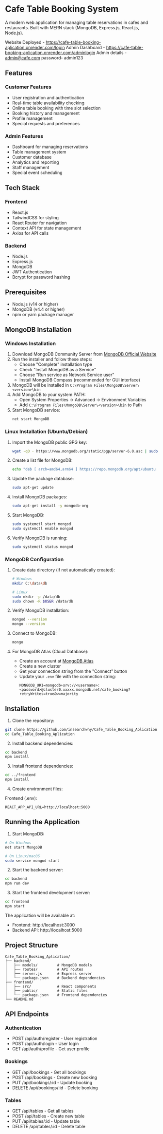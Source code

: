 # Cafe Table Booking System

A modern web application for managing table reservations in cafes and restaurants. Built with MERN stack (MongoDB, Express.js, React.js, Node.js).

Website Deployed - https://cafe-table-booking-aplication.onrender.com/login
Admin Dashboard - https://cafe-table-booking-aplication.onrender.com/adminlogin
Admin details - admin@cafe.com
password-       admin123

## Features

### Customer Features
- User registration and authentication
- Real-time table availability checking
- Online table booking with time slot selection
- Booking history and management
- Profile management
- Special requests and preferences

### Admin Features
- Dashboard for managing reservations
- Table management system
- Customer database
- Analytics and reporting
- Staff management
- Special event scheduling

## Tech Stack

### Frontend
- React.js
- TailwindCSS for styling
- React Router for navigation
- Context API for state management
- Axios for API calls

### Backend
- Node.js
- Express.js
- MongoDB
- JWT Authentication
- Bcrypt for password hashing

## Prerequisites

- Node.js (v14 or higher)
- MongoDB (v4.4 or higher)
- npm or yarn package manager

## MongoDB Installation

### Windows Installation
1. Download MongoDB Community Server from [MongoDB Official Website](https://www.mongodb.com/try/download/community)
2. Run the installer and follow these steps:
   - Choose "Complete" installation type
   - Check "Install MongoDB as a Service"
   - Choose "Run service as Network Service user"
   - Install MongoDB Compass (recommended for GUI interface)
3. MongoDB will be installed in `C:\Program Files\MongoDB\Server\<version>\bin`
4. Add MongoDB to your system PATH:
   - Open System Properties → Advanced → Environment Variables
   - Add `C:\Program Files\MongoDB\Server\<version>\bin` to Path
5. Start MongoDB service:
   ```bash
   net start MongoDB
   ```

### Linux Installation (Ubuntu/Debian)
1. Import the MongoDB public GPG key:
   ```bash
   wget -qO - https://www.mongodb.org/static/pgp/server-6.0.asc | sudo apt-key add -
   ```

2. Create a list file for MongoDB:
   ```bash
   echo "deb [ arch=amd64,arm64 ] https://repo.mongodb.org/apt/ubuntu $(lsb_release -cs)/mongodb-org/6.0 multiverse" | sudo tee /etc/apt/sources.list.d/mongodb-org-6.0.list
   ```

3. Update the package database:
   ```bash
   sudo apt-get update
   ```

4. Install MongoDB packages:
   ```bash
   sudo apt-get install -y mongodb-org
   ```

5. Start MongoDB:
   ```bash
   sudo systemctl start mongod
   sudo systemctl enable mongod
   ```

6. Verify MongoDB is running:
   ```bash
   sudo systemctl status mongod
   ```

### MongoDB Configuration

1. Create data directory (if not automatically created):
   ```bash
   # Windows
   mkdir C:\data\db

   # Linux
   sudo mkdir -p /data/db
   sudo chown -R $USER /data/db
   ```

2. Verify MongoDB installation:
   ```bash
   mongod --version
   mongo --version
   ```

3. Connect to MongoDB:
   ```bash
   mongo
   ```

4. For MongoDB Atlas (Cloud Database):
   - Create an account at [MongoDB Atlas](https://www.mongodb.com/cloud/atlas)
   - Create a new cluster
   - Get your connection string from the "Connect" button
   - Update your `.env` file with the connection string:
     ```
     MONGODB_URI=mongodb+srv://<username>:<password>@cluster0.xxxxx.mongodb.net/cafe_booking?retryWrites=true&w=majority
     ```

## Installation

1. Clone the repository:
```bash
git clone https://github.com/insearchwhy/Cafe_Table_Booking_Aplication.git
cd Cafe_Table_Booking_Aplication
```

2. Install backend dependencies:
```bash
cd backend
npm install
```

3. Install frontend dependencies:
```bash
cd ../frontend
npm install
```

4. Create environment files:

Frontend (.env):
```env
REACT_APP_API_URL=http://localhost:5000
```

## Running the Application

1. Start MongoDB:
```bash
# On Windows
net start MongoDB

# On Linux/macOS
sudo service mongod start
```

2. Start the backend server:
```bash
cd backend
npm run dev
```

3. Start the frontend development server:
```bash
cd frontend
npm start
```

The application will be available at:
- Frontend: http://localhost:3000
- Backend API: http://localhost:5000

## Project Structure

```
Cafe_Table_Booking_Aplication/
├── backend/
│   ├── models/         # MongoDB models
│   ├── routes/         # API routes
│   ├── server.js       # Express server
│   └── package.json    # Backend dependencies
├── frontend/
│   ├── src/            # React components
│   ├── public/         # Static files
│   └── package.json    # Frontend dependencies
└── README.md
```

## API Endpoints

### Authentication
- POST /api/auth/register - User registration
- POST /api/auth/login - User login
- GET /api/auth/profile - Get user profile

### Bookings
- GET /api/bookings - Get all bookings
- POST /api/bookings - Create new booking
- PUT /api/bookings/:id - Update booking
- DELETE /api/bookings/:id - Delete booking

### Tables
- GET /api/tables - Get all tables
- POST /api/tables - Create new table
- PUT /api/tables/:id - Update table
- DELETE /api/tables/:id - Delete table


